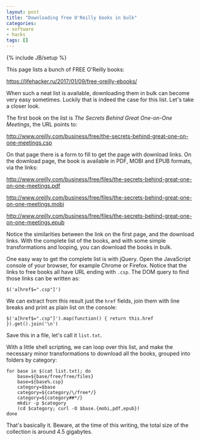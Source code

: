 ```yaml
---
layout: post
title: "Downloading free O'Reilly books in bulk"
categories:
- software
- hacks
tags: []
---
```

{% include JB/setup %}

This page lists a bunch of FREE O'Reilly books:

https://lifehacker.ru/2017/01/09/free-oreilly-ebooks/

When such a neat list is available,
downloading them in bulk can become very easy sometimes.
Luckily that is indeed the case for this list.
Let's take a closer look.

The first book on the list is *The Secrets Behind Great One-on-One Meetings*,
the URL points to:

http://www.oreilly.com/business/free/the-secrets-behind-great-one-on-one-meetings.csp

On that page there is a form to fill to get the page with download links.
On the download page, the book is available in PDF, MOBI and EPUB formats,
via the links:

http://www.oreilly.com/business/free/files/the-secrets-behind-great-one-on-one-meetings.pdf

http://www.oreilly.com/business/free/files/the-secrets-behind-great-one-on-one-meetings.mobi

http://www.oreilly.com/business/free/files/the-secrets-behind-great-one-on-one-meetings.epub

Notice the similarities between the link on the first page,
and the download links.
With the complete list of the books,
and with some simple transformations and looping,
you can download the books in bulk.

One easy way to get the complete list is with jQuery.
Open the JavaScript console of your browser,
for example Chrome or Firefox.
Notice that the links to free books all have URL ending with `.csp`.
The DOM query to find those links can be written as:

    $('a[href$=".csp"]')

We can extract from this result just the `href` fields,
join them with line breaks and print as plain list on the console:

    $('a[href$=".csp"]').map(function() { return this.href }).get().join('\n')

Save this in a file, let's call it `list.txt`.

With a little shell scripting,
we can loop over this list,
and make the necessary minor transformations to download all the books,
grouped into folders by category:

    for base in $(cat list.txt); do
        base=${base/free/free/files}
        base=${base%.csp}
        category=$base
        category=${category/\/free*/}
        category=${category##*/}
        mkdir -p $category
        (cd $category; curl -O $base.{mobi,pdf,epub})
    done

That's basically it. Beware, at the time of this writing,
the total size of the collection is around 4.5 gigabytes.
